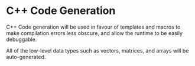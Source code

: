 C++ Code Generation
=================== 

C++ Code generation will be used in favour of templates and macros
to make compilation errors less obscure, and allow the runtime to 
be easily debuggable.

All of the low-level data types such as vectors, matrices, and arrays
will be auto-generated. 
